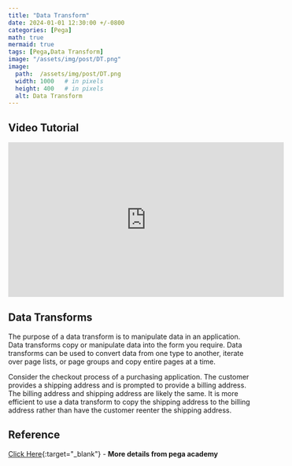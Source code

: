 ```yaml
---
title: "Data Transform"
date: 2024-01-01 12:30:00 +/-0800   
categories: [Pega]
math: true
mermaid: true
tags: [Pega,Data Transform]
image: "/assets/img/post/DT.png"
image:
  path:  /assets/img/post/DT.png
  width: 1000   # in pixels
  height: 400   # in pixels
  alt: Data Transform
---
```

## Video Tutorial

<div style="text-align: center;">
    <iframe width="560" height="315" src="https://www.youtube.com/embed/_soQSp4xPE0" frameborder="0" allowfullscreen></iframe>
</div>

## Data Transforms
The purpose of a data transform is to manipulate data in an application. Data transforms copy or manipulate data into the form you require. Data transforms can be used to convert data from one type to another, iterate over page lists, or page groups and copy entire pages at a time. 

Consider the checkout process of a purchasing application. The customer provides a shipping address and is prompted to provide a billing address. The billing address and shipping address are likely the same. It is more efficient to use a data transform to copy the shipping address to the billing address rather than have the customer reenter the shipping address. 

## Reference 
[Click Here](https://docs-previous.pega.com/application-development/87/data-transforms){:target="_blank"} - **More details from pega academy** 

